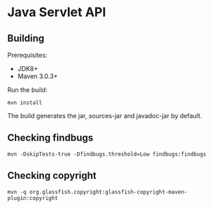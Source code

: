 Java Servlet API
================

Building
--------

Prerequisites:

* JDK8+
* Maven 3.0.3+

Run the build: 

`mvn install`

The build generates the jar, sources-jar and javadoc-jar by default.

Checking findbugs
-----------------

`mvn -DskipTests-true -Dfindbugs.threshold=Low findbugs:findbugs`

Checking copyright
------------------

`mvn -q org.glassfish.copyright:glassfish-copyright-maven-plugin:copyright`
